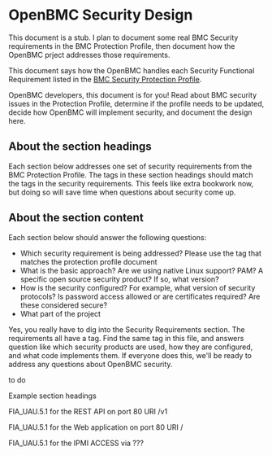 # OpenBMC Security Design

This document is a stub.
I plan to document some real BMC Security requirements
in the BMC Protection Profile, then
document how the OpenBMC prject addresses those requirements.


This document says how the OpenBMC handles each
Security Functional Requirement listed in the
[BMC Security Protection Profile](obmc-protection-profile.md).

OpenBMC developers, this document is for you!
Read about BMC security issues in the Protection Profile,
determine if the profile needs to be updated,
decide how OpenBMC will implement security, and
document the design here.

About the section headings
--------------------------

Each section below addresses one set of security requirements
from the BMC Protection Profile.
The tags in these section headings should match the tags
in the security requirements.
This feels like extra bookwork now, but doing so will save time
when questions about security come up.

About the section content
-------------------------

Each section below should answer the following questions:
 - Which security requirement is being addressed?
   Please use the tag that matches the protection profile document
 - What is the basic approach?
   Are we using native Linux support?  PAM?
   A specific open source security product?  If so, what version?
 - How is the security configured?
   For example, what version of security protocols?
   Is password access allowed or are certificates required?
   Are these considered secure?
 - What part of the project


Yes, you really have to dig into the Security Requirements section.
The requirements all have a tag.
Find the same tag in this file, and answers question like
which security products are used,
how they are configured, and
what code implements them.
If everyone does this,
we'll be ready to address any questions about OpenBMC security.

to do

Example section headings

FIA_UAU.5.1 for the REST API on port 80 URI /v1

FIA_UAU.5.1 for the Web application on port 80 URI /

FIA_UAU.5.1 for the IPMI ACCESS via ???
